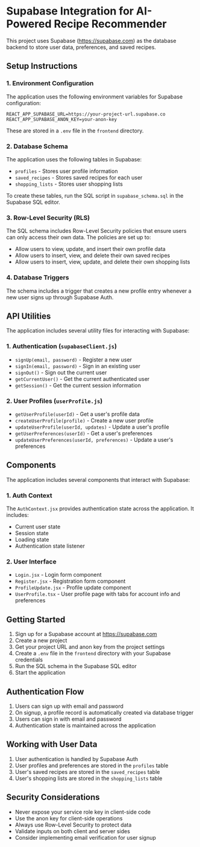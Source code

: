 # Supabase Integration for AI-Powered Recipe Recommender

This project uses Supabase (https://supabase.com) as the database backend to store user data, preferences, and saved recipes.

## Setup Instructions

### 1. Environment Configuration

The application uses the following environment variables for Supabase configuration:

```
REACT_APP_SUPABASE_URL=https://your-project-url.supabase.co
REACT_APP_SUPABASE_ANON_KEY=your-anon-key
```

These are stored in a `.env` file in the `frontend` directory.

### 2. Database Schema

The application uses the following tables in Supabase:

- `profiles` - Stores user profile information
- `saved_recipes` - Stores saved recipes for each user
- `shopping_lists` - Stores user shopping lists

To create these tables, run the SQL script in `supabase_schema.sql` in the Supabase SQL editor.

### 3. Row-Level Security (RLS)

The SQL schema includes Row-Level Security policies that ensure users can only access their own data. The policies are set up to:

- Allow users to view, update, and insert their own profile data
- Allow users to insert, view, and delete their own saved recipes
- Allow users to insert, view, update, and delete their own shopping lists

### 4. Database Triggers

The schema includes a trigger that creates a new profile entry whenever a new user signs up through Supabase Auth.

## API Utilities

The application includes several utility files for interacting with Supabase:

### 1. Authentication (`supabaseClient.js`)

- `signUp(email, password)` - Register a new user
- `signIn(email, password)` - Sign in an existing user
- `signOut()` - Sign out the current user
- `getCurrentUser()` - Get the current authenticated user
- `getSession()` - Get the current session information

### 2. User Profiles (`userProfile.js`)

- `getUserProfile(userId)` - Get a user's profile data
- `createUserProfile(profile)` - Create a new user profile
- `updateUserProfile(userId, updates)` - Update a user's profile
- `getUserPreferences(userId)` - Get a user's preferences
- `updateUserPreferences(userId, preferences)` - Update a user's preferences

## Components

The application includes several components that interact with Supabase:

### 1. Auth Context

The `AuthContext.jsx` provides authentication state across the application. It includes:

- Current user state
- Session state
- Loading state
- Authentication state listener

### 2. User Interface

- `Login.jsx` - Login form component
- `Register.jsx` - Registration form component
- `ProfileUpdate.jsx` - Profile update component
- `UserProfile.tsx` - User profile page with tabs for account info and preferences

## Getting Started

1. Sign up for a Supabase account at https://supabase.com
2. Create a new project
3. Get your project URL and anon key from the project settings
4. Create a `.env` file in the `frontend` directory with your Supabase credentials
5. Run the SQL schema in the Supabase SQL editor
6. Start the application

## Authentication Flow

1. Users can sign up with email and password
2. On signup, a profile record is automatically created via database trigger
3. Users can sign in with email and password
4. Authentication state is maintained across the application

## Working with User Data

1. User authentication is handled by Supabase Auth
2. User profiles and preferences are stored in the `profiles` table
3. User's saved recipes are stored in the `saved_recipes` table
4. User's shopping lists are stored in the `shopping_lists` table

## Security Considerations

- Never expose your service role key in client-side code
- Use the anon key for client-side operations
- Always use Row-Level Security to protect data
- Validate inputs on both client and server sides
- Consider implementing email verification for user signup 